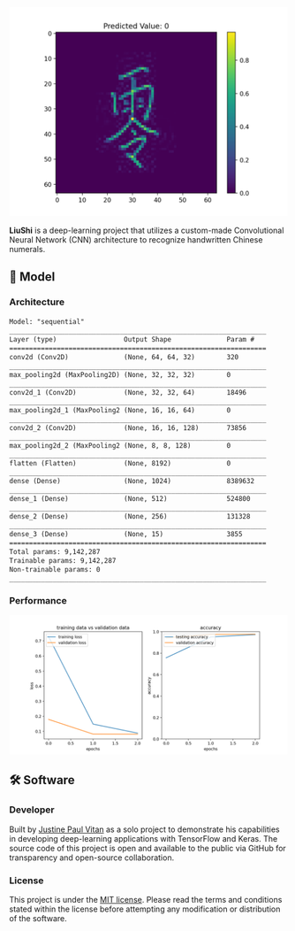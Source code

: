 ![LiuShi](media/figure1.png)


**LiuShi** is a deep-learning project that utilizes a custom-made Convolutional Neural Network (CNN) architecture to recognize handwritten Chinese numerals.


## 🧠 Model


### Architecture


```
Model: "sequential"
_________________________________________________________________
Layer (type)                 Output Shape              Param #   
=================================================================
conv2d (Conv2D)              (None, 64, 64, 32)        320       
_________________________________________________________________
max_pooling2d (MaxPooling2D) (None, 32, 32, 32)        0         
_________________________________________________________________
conv2d_1 (Conv2D)            (None, 32, 32, 64)        18496     
_________________________________________________________________
max_pooling2d_1 (MaxPooling2 (None, 16, 16, 64)        0         
_________________________________________________________________
conv2d_2 (Conv2D)            (None, 16, 16, 128)       73856     
_________________________________________________________________
max_pooling2d_2 (MaxPooling2 (None, 8, 8, 128)         0         
_________________________________________________________________
flatten (Flatten)            (None, 8192)              0         
_________________________________________________________________
dense (Dense)                (None, 1024)              8389632   
_________________________________________________________________
dense_1 (Dense)              (None, 512)               524800    
_________________________________________________________________
dense_2 (Dense)              (None, 256)               131328    
_________________________________________________________________
dense_3 (Dense)              (None, 15)                3855      
=================================================================
Total params: 9,142,287
Trainable params: 9,142,287
Non-trainable params: 0
_________________________________________________________________
```


### Performance


![Performance](media/figure3.png)


## 🛠️ Software


### Developer


Built by [Justine Paul Vitan](https://jpvitan.com) as a solo project to demonstrate his capabilities in developing deep-learning applications with TensorFlow and Keras. The source code of this project is open and available to the public via GitHub for transparency and open-source collaboration.


### License


This project is under the [MIT license](https://github.com/jpvitan/liushi/blob/master/LICENSE). Please read the terms and conditions stated within the license before attempting any modification or distribution of the software.